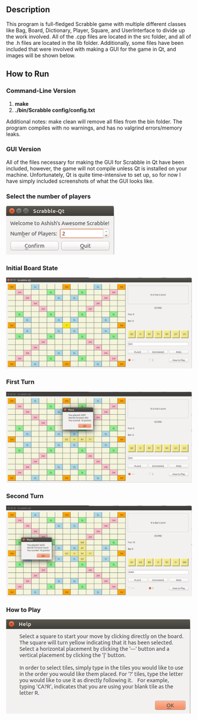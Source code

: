 ## Description
This program is full-fledged Scrabble game with multiple different classes like Bag, Board, Dictionary, Player,
Square, and UserInterface to divide up the work involved.
All of the .cpp files are located in the src folder, and all of the .h files
are located in the lib folder. Additionally, some files have been included that were involved with making a GUI for the game in Qt, and images will be shown below.

## How to Run

### Command-Line Version
1.  **make**
2.  **./bin/Scrabble config/config.txt**

Additional notes: make clean will remove all files from the bin folder. The program compiles with no warnings, and has
no valgrind errors/memory leaks.

### GUI Version
All of the files necessary for making the GUI for Scrabble in Qt have been included, however, the game will not compile unless Qt is installed on your machine. Unfortunately, Qt is quite time-intensive to set up, so for now I have simply included screenshots of what the GUI looks like.

### Select the number of players
![alt text][Player_Selection]
### Initial Board State
![alt text][First_Turn]
### First Turn
![alt text][First_Turn_Played]
### Second Turn
![alt text][Second_Turn]
### How to Play
![alt text][How_To_Play]

[Player_Selection]: /images/Player_Selection.png "Logo Title Text 2"
[First_Turn]: /images/First_Turn.png "Logo Title Text 2"
[First_Turn_Played]: /images/First_Turn_Played.png "Logo Title Text 2"
[Second_Turn]: /images/Second_Turn.png "Logo Title Text 2"
[How_To_Play]: /images/How_To_Play.png "Logo Title Text 2"


